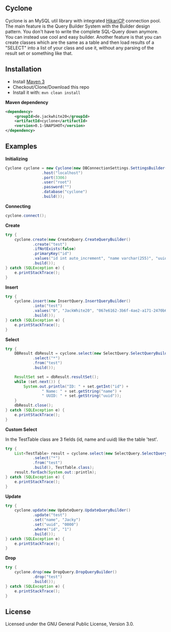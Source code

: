 ## Cyclone
Cyclone is an MySQL util library with integrated [HikariCP](http://brettwooldridge.github.io/HikariCP/) connection pool.
The main feature is the Query Builder System with the Builder design pattern.
You don't have to write the complete SQL-Query down anymore. You can instead use cool and easy builder.
Another feature is that you can create classes which are the same as a table and then load results of a "SELECT" into a list of your class and use it, without any parsing of the result set or something like that.

## Installation
- Install [Maven 3](http://maven.apache.org/download.cgi)
- Checkout/Clone/Download this repo
- Install it with: ```mvn clean install```

**Maven dependency**
```xml
<dependency>
    <groupId>de.jackwhite20</groupId>
    <artifactId>cyclone</artifactId>
    <version>0.1-SNAPSHOT</version>
</dependency>
```

## Examples

**Initializing**
```java
Cyclone cyclone = new Cyclone(new DBConnectionSettings.SettingsBuilder()
                .host("localhost")
                .port(3306)
                .user("root")
                .password("")
                .database("cyclone")
                .build());
```
**Connecting**
```java
cyclone.connect();
```
**Create**
```java
try {
    cyclone.create(new CreateQuery.CreateQueryBuilder()
            .create("test")
            .ifNotExists(false)
            .primaryKey("id")
            .values("id int auto_increment", "name varchar(255)", "uuid varchar(255)")
            .build());
} catch (SQLException e) {
    e.printStackTrace();
}
```
**Insert**
```java
try {
    cyclone.insert(new InsertQuery.InsertQueryBuilder()
            .into("test")
            .values("0", "JackWhite20", "067e6162-3b6f-4ae2-a171-2470b63dff00")
            .build());
} catch (SQLException e) {
    e.printStackTrace();
}
```
**Select**
```java
try {
    DBResult dbResult = cyclone.select(new SelectQuery.SelectQueryBuilder()
            .select("*")
            .from("test")
            .build());

    ResultSet set = dbResult.resultSet();
    while (set.next()) {
        System.out.println("ID: " + set.getInt("id") +
                " Name: " + set.getString("name") +
                " UUID: " + set.getString("uuid"));
    }
    dbResult.close();
} catch (SQLException e) {
    e.printStackTrace();
}
```
**Custom Select**

In the TestTable class are 3 fields (id, name and uuid) like the table 'test'.
```java
try {
    List<TestTable> result = cyclone.select(new SelectQuery.SelectQueryBuilder()
            .select("*")
            .from("test")
            .build(), TestTable.class);
    result.forEach(System.out::println);
} catch (SQLException e) {
    e.printStackTrace();
}
```
**Update**
```java
try {
    cyclone.update(new UpdateQuery.UpdateQueryBuilder()
            .update("test")
            .set("name", "Jacky")
            .set("uuid", "0000")
            .where("id", "1")
            .build());
} catch (SQLException e) {
    e.printStackTrace();
}
```
**Drop**
```java
try {
    cyclone.drop(new DropQuery.DropQueryBuilder()
            .drop("test")
            .build());
} catch (SQLException e) {
    e.printStackTrace();
}
```
## License
Licensed under the GNU General Public License, Version 3.0.
